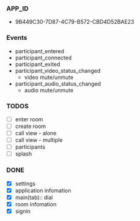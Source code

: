 ### APP_ID

- 9B449C30-7D87-4C79-B572-CBD4D52BAE23

### Events

- participant_entered
- participant_connected
- participant_exited
- participant_video_status_changed
  - video mute/unmute
- participant_audio_status_changed
  - audio mute/unmute

### TODOS

- [ ] enter room
- [ ] create room
- [ ] call view - alone
- [ ] call view - multiple
- [ ] participants
- [ ] splash

### DONE

- [x] settings
- [x] application infomation
- [x] main(tab):: dial
- [x] room infomation
- [x] signin
